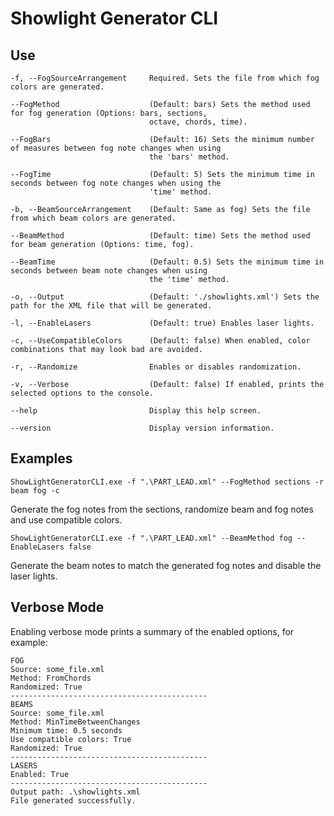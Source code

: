 ﻿# Showlight Generator CLI

## Use

```
-f, --FogSourceArrangement     Required. Sets the file from which fog colors are generated.

--FogMethod                    (Default: bars) Sets the method used for fog generation (Options: bars, sections,
                               octave, chords, time).

--FogBars                      (Default: 16) Sets the minimum number of measures between fog note changes when using
                               the 'bars' method.

--FogTime                      (Default: 5) Sets the minimum time in seconds between fog note changes when using the
                               'time' method.

-b, --BeamSourceArrangement    (Default: Same as fog) Sets the file from which beam colors are generated.

--BeamMethod                   (Default: time) Sets the method used for beam generation (Options: time, fog).

--BeamTime                     (Default: 0.5) Sets the minimum time in seconds between beam note changes when using
                               the 'time' method.

-o, --Output                   (Default: './showlights.xml') Sets the path for the XML file that will be generated.

-l, --EnableLasers             (Default: true) Enables laser lights.

-c, --UseCompatibleColors      (Default: false) When enabled, color combinations that may look bad are avoided.

-r, --Randomize                Enables or disables randomization.

-v, --Verbose                  (Default: false) If enabled, prints the selected options to the console.

--help                         Display this help screen.

--version                      Display version information.
```

## Examples

`ShowLightGeneratorCLI.exe -f ".\PART_LEAD.xml" --FogMethod sections -r beam fog -c`

Generate the fog notes from the sections, randomize beam and fog notes and use compatible colors.

`ShowLightGeneratorCLI.exe -f ".\PART_LEAD.xml" --BeamMethod fog --EnableLasers false`

Generate the beam notes to match the generated fog notes and disable the laser lights.

## Verbose Mode

Enabling verbose mode prints a summary of the enabled options, for example:

```
FOG
Source: some_file.xml
Method: FromChords
Randomized: True
--------------------------------------------
BEAMS
Source: some_file.xml
Method: MinTimeBetweenChanges
Minimum time: 0.5 seconds
Use compatible colors: True
Randomized: True
--------------------------------------------
LASERS
Enabled: True
--------------------------------------------
Output path: .\showlights.xml
File generated successfully.
```
